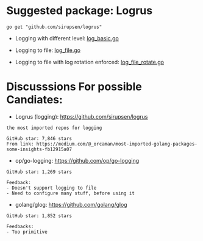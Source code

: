 # Suggested package: Logrus

```
go get "github.com/sirupsen/logrus"
```

- Logging with different level: [log_basic.go](log_basic.go)

- Logging to file: [log_file.go](log_file.go)

- Logging to file with log rotation enforced: [log_file_rotate.go](log_file_rotate.go)


# Discusssions For possible Candiates:

- Logrus (logging): https://github.com/sirupsen/logrus

```
the most imported repos for logging

GitHub star: 7,846 stars
From link: https://medium.com/@_orcaman/most-imported-golang-packages-some-insights-fb12915a07
```

- op/go-logging: https://github.com/op/go-logging

```
GitHub star: 1,269 stars

Feedback:
- Doesn't support logging to file
- Need to configure many stuff, before using it
```

- golang/glog: https://github.com/golang/glog

```
GitHub star: 1,852 stars

Feedbacks:
- Too primitive
```
